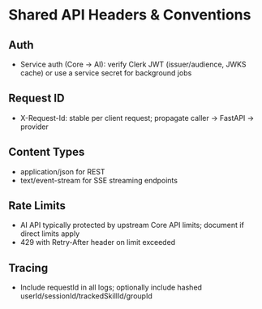 # Shared API Headers & Conventions

## Auth
- Service auth (Core → AI): verify Clerk JWT (issuer/audience, JWKS cache) or use a service secret for background jobs

## Request ID
- X-Request-Id: stable per client request; propagate caller → FastAPI → provider

## Content Types
- application/json for REST
- text/event-stream for SSE streaming endpoints

## Rate Limits
- AI API typically protected by upstream Core API limits; document if direct limits apply
- 429 with Retry-After header on limit exceeded

## Tracing
- Include requestId in all logs; optionally include hashed userId/sessionId/trackedSkillId/groupId
